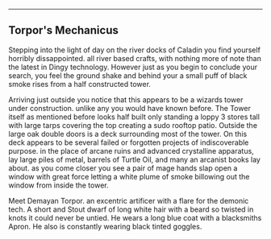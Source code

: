 ________________________
## Torpor's Mechanicus

Stepping into the light of day on the river docks of Caladin you find yourself horribly dissappointed. all river based crafts, with nothing more of note than the latest in Dingy technology. However just as you begin to conclude your search, you feel the ground shake and behind your a small puff of black smoke rises from a half constructed tower. 

Arriving just outside you notice that this appears to be a wizards tower under construction. unlike any you would have known before. The Tower itself as mentioned before looks half built only standing a loppy 3 stores tall with large tarps covering the top creating a sudo rooftop patio. Outside the large oak double doors is a deck surrounding most of the tower. On this deck appears to be several failed or forgotten projects of indiscoverable purpose. in the place of arcane ruins and advanced crystalline apparatus, lay large piles of metal, barrels of Turtle Oil, and many an arcanist books lay about. as you come closer you see a pair of mage hands slap open a window with great force letting a white plume of smoke billowing out the window from inside the tower. 

Meet Demayan Torpor. an excentric artificer with a flare for the demonic tech. A short and Stout dwarf of long white hair with a beard so twisted in knots it could never be untied. He wears a long blue coat with a blacksmiths Apron. He also is constantly wearing black tinted goggles.  
